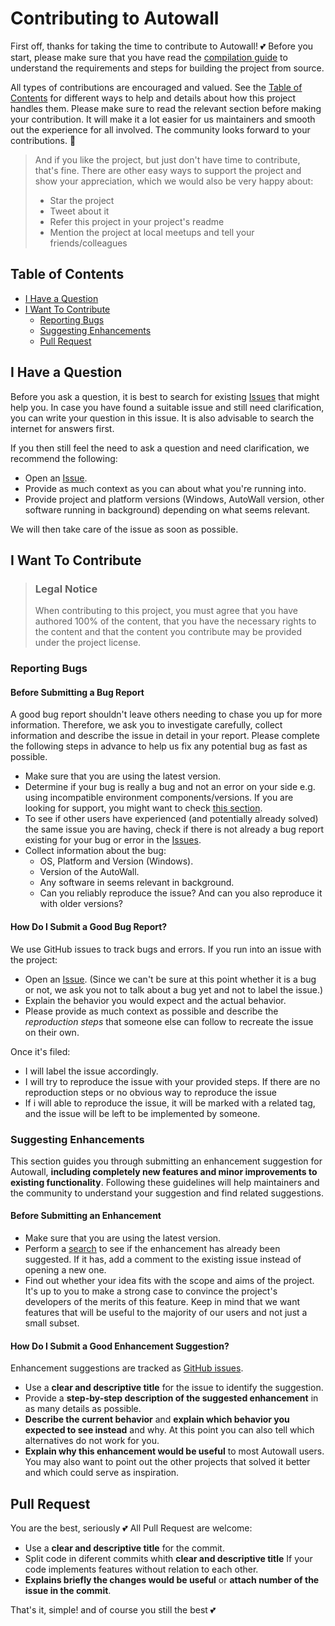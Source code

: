
# Contributing to Autowall

First off, thanks for taking the time to contribute to Autowall! 💕 Before you start, please make sure that you have read the [compilation guide](https://github.com/SegoCode/AutoWall/blob/master/COMPILING.md) to understand the requirements and steps for building the project from source.

All types of contributions are encouraged and valued. See the [Table of Contents](#table-of-contents) for different ways to help and details about how this project handles them. Please make sure to read the relevant section before making your contribution. It will make it a lot easier for us maintainers and smooth out the experience for all involved. The community looks forward to your contributions. 🎉

> And if you like the project, but just don't have time to contribute, that's fine. There are other easy ways to support the project and show your appreciation, which we would also be very happy about:
> - Star the project
> - Tweet about it
> - Refer this project in your project's readme
> - Mention the project at local meetups and tell your friends/colleagues


## Table of Contents

- [I Have a Question](#i-have-a-question)
- [I Want To Contribute](#i-want-to-contribute)
  - [Reporting Bugs](#reporting-bugs)
  - [Suggesting Enhancements](#suggesting-enhancements)
  - [Pull Request](#pull-request)


## I Have a Question

Before you ask a question, it is best to search for existing [Issues](https://github.com/SegoCode/AutoWall/issues) that might help you. In case you have found a suitable issue and still need clarification, you can write your question in this issue. It is also advisable to search the internet for answers first.

If you then still feel the need to ask a question and need clarification, we recommend the following:

- Open an [Issue](https://github.com/SegoCode/AutoWall/issues/new).
- Provide as much context as you can about what you're running into.
- Provide project and platform versions (Windows, AutoWall version, other software running in background) depending on what seems relevant.

We will then take care of the issue as soon as possible.


## I Want To Contribute

> ### Legal Notice
> When contributing to this project, you must agree that you have authored 100% of the content, that you have the necessary rights to the content and that the content you contribute may be provided under the project license.

### Reporting Bugs


#### Before Submitting a Bug Report

A good bug report shouldn't leave others needing to chase you up for more information. Therefore, we ask you to investigate carefully, collect information and describe the issue in detail in your report. Please complete the following steps in advance to help us fix any potential bug as fast as possible.

- Make sure that you are using the latest version.
- Determine if your bug is really a bug and not an error on your side e.g. using incompatible environment components/versions. If you are looking for support, you might want to check [this section](#i-have-a-question).
- To see if other users have experienced (and potentially already solved) the same issue you are having, check if there is not already a bug report existing for your bug or error in the [Issues](https://github.com/SegoCode/AutoWall/issues).
- Collect information about the bug:
  - OS, Platform and Version (Windows).
  - Version of the AutoWall.
  - Any software in seems relevant in background.
  - Can you reliably reproduce the issue? And can you also reproduce it with older versions?

#### How Do I Submit a Good Bug Report?

We use GitHub issues to track bugs and errors. If you run into an issue with the project:

- Open an [Issue](https://github.com/SegoCode/AutoWall/issues/new). (Since we can't be sure at this point whether it is a bug or not, we ask you not to talk about a bug yet and not to label the issue.)
- Explain the behavior you would expect and the actual behavior.
- Please provide as much context as possible and describe the *reproduction steps* that someone else can follow to recreate the issue on their own.

Once it's filed:

- I will label the issue accordingly.
- I will try to reproduce the issue with your provided steps. If there are no reproduction steps or no obvious way to reproduce the issue
- If i will able to reproduce the issue, it will be marked with a related tag, and the issue will be left to be implemented by someone.


### Suggesting Enhancements

This section guides you through submitting an enhancement suggestion for Autowall, **including completely new features and minor improvements to existing functionality**. Following these guidelines will help maintainers and the community to understand your suggestion and find related suggestions.

#### Before Submitting an Enhancement

- Make sure that you are using the latest version.
- Perform a [search](https://github.com/SegoCode/AutoWall/issues) to see if the enhancement has already been suggested. If it has, add a comment to the existing issue instead of opening a new one.
- Find out whether your idea fits with the scope and aims of the project. It's up to you to make a strong case to convince the project's developers of the merits of this feature. Keep in mind that we want features that will be useful to the majority of our users and not just a small subset.

#### How Do I Submit a Good Enhancement Suggestion?

Enhancement suggestions are tracked as [GitHub issues](https://github.com/SegoCode/AutoWall/issues).

- Use a **clear and descriptive title** for the issue to identify the suggestion.
- Provide a **step-by-step description of the suggested enhancement** in as many details as possible.
- **Describe the current behavior** and **explain which behavior you expected to see instead** and why. At this point you can also tell which alternatives do not work for you.
- **Explain why this enhancement would be useful** to most Autowall users. You may also want to point out the other projects that solved it better and which could serve as inspiration.

## Pull Request

You are the best, seriously 💕 All Pull Request are welcome:

- Use a **clear and descriptive title** for the commit.
- Split code in diferent commits whith **clear and descriptive title** If your code implements features without relation to each other.
- **Explains briefly the changes would be useful** or **attach number of the issue in the commit**.

That's it, simple! and of course you still the best 💕


